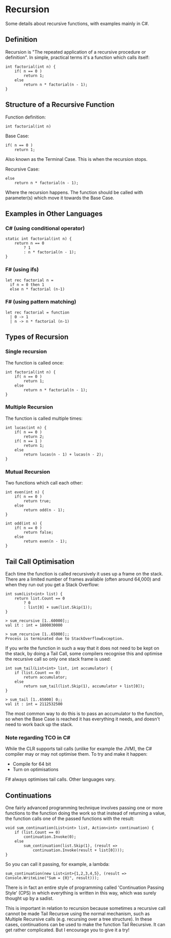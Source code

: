 Recursion
=========

Some details about recursive functions, with examples mainly in C#.

## Definition

Recursion is "The repeated application of a recursive procedure or definition".  In simple, practical terms it's a function which calls itself:

    int factorial(int n) {
        if( n == 0 )
            return 1;
        else
            return n * factorial(n - 1);
    }

## Structure of a Recursive Function

Function definition:

    int factorial(int n)

Base Case:

    if( n == 0 )
        return 1;

Also known as the Terminal Case.  This is when the recursion stops.

Recursive Case:

    else
        return n * factorial(n - 1);

Where the recursion happens.  The function should be called with parameter(s) which move it towards the Base Case.

## Examples in Other Languages
        
### C# (using conditional operator)

    static int factorial(int n) {
        return n == 0
            ? 1
            : n * factorial(n - 1);
    }

### F# (using ifs)

    let rec factorial n =
      if n = 0 then 1
      else n * factorial (n-1)
    
### F# (using pattern matching)

    let rec factorial = function
      | 0 -> 1
      | n -> n * factorial (n-1)
      

## Types of Recursion

### Single recursion

The function is called once:

    int factorial(int n) {
        if( n == 0 )
            return 1;
        else
            return n * factorial(n - 1);
    }

### Multiple Recursion

The function is called multiple times:

    int lucas(int n) {
        if( n == 0 )
            return 2;
        if( n == 1 )
            return 1;
        else
            return lucas(n - 1) + lucas(n - 2);
    }

### Mutual Recursion

Two functions which call each other:

    int even(int n) {
        if( n == 0 )
            return true;
        else
            return odd(n - 1);
    }
    
    int odd(int n) {
        if( n == 0 )
            return false;
        else
            return even(n - 1);
    }

## Tail Call Optimisation

Each time the function is called recursively it uses up a frame on the stack.  There are a limited number of frames available (often around 64,000) and when they run out you get a Stack Overflow:

    int sum(List<int> list) {
        return list.Count == 0
            ? 0
            : list[0] + sum(list.Skip(1));
    }

    > sum_recursive [1..60000];;
    val it : int = 1800030000
    
    > sum_recursive [1..65000];;
    Process is terminated due to StackOverflowException.
    
If you write the function in such a way that it does not need to be kept on the stack, by doing a Tail Call, some compilers recognise this and optimise the recursive call so only one stack frame is used:

    int sum_tail(List<int> list, int accumulator) {
        if (list.Count == 0) 
            return accumulator;
        else
            return sum_tail(list.Skip(1), accumulator + list[0]);
    }

    > sum_tail [1..65000] 0;;
    val it : int = 2112532500

The most common way to do this is to pass an accumulator to the function, so when the Base Case is reached it has everything it needs, and doesn't need to work back up the stack.

### Note regarding TCO in C#  

While the CLR supports tail calls (unlike for example the JVM), the C# compiler may or may not optimise them.  To try and make it happen:
* Compile for 64 bit
* Turn on optimisations

F# always optimises tail calls.  Other languages vary.

## Continuations

One fairly advanced programming technique involves passing one or more functions to the function doing the work so that instead of returning a value, the function calls one of the passed functions with the result:

    void sum_continuation(List<int> list, Action<int> continuation) {
        if (list.Count == 0)
            continuation.Invoke(0);
        else
            sum_continuation(list.Skip(1), (result =>
                continuation.Invoke(result + list[0])));
    }

So you can call it passing, for example, a lambda:

    sum_continuation(new List<int>{1,2,3,4,5}, (result => Console.WriteLine("Sum = {0}", result)));

There is in fact an entire style of programming called 'Continuation Passing Style' (CPS) in which everything is written in this way, which was surely thought up by a sadist.

This is important in relation to recursion because sometimes a recursive call cannot be made Tail Recursve using the normal mechanism, such as Multiple Recursive calls (e.g. recursing over a tree structure).  In these cases, continuations can be used to make the function Tail Recursive.  It can get rather complicated.  But I encourage you to give it a try!

